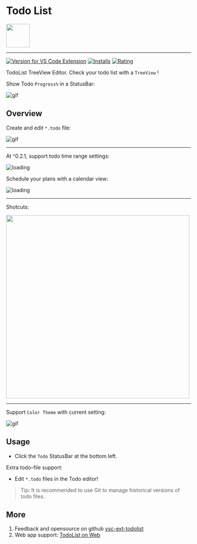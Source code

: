 # Todo List

<img height="64px" src="https://cdn.jsdelivr.net/gh/saber2pr/MyWeb@master/resource/image/vsc-todo-v3-logo-title.png" />

---

[![Version for VS Code Extension](https://vsmarketplacebadge.apphb.com/version-short/saber2pr.todolist.svg?logo=visual-studio-code)](https://marketplace.visualstudio.com/items?itemName=saber2pr.todolist) [![Installs](https://vsmarketplacebadge.apphb.com/installs/saber2pr.todolist.svg)](https://marketplace.visualstudio.com/items?itemName=saber2pr.todolist) [![Rating](https://vsmarketplacebadge.apphb.com/rating/saber2pr.todolist.svg)](https://marketplace.visualstudio.com/items?itemName=saber2pr.todolist)

TodoList TreeView Editor. Check your todo list with a `TreeView` !

Show Todo `Progress%` in a StatusBar:

![gif](https://cdn.jsdelivr.net/gh/saber2pr/MyWeb@master/resource/image/0603vsc-todolist-progress.png)

## Overview

Create and edit `*.todo` file:

![gif](https://cdn.jsdelivr.net/gh/saber2pr/MyWeb@master/resource/image/0603vsc-todolist-p1.gif)

---

At ^0.2.1, support todo time range settings:

![loading](https://cdn.jsdelivr.net/gh/saber2pr/MyWeb@master/resource/image/vsc-ext-todolist-cal-1.webp)

Schedule your plans with a calendar view:

![loading](https://cdn.jsdelivr.net/gh/saber2pr/MyWeb@master/resource/image/vsc-ext-todolist-cal-2.webp)

---

Shotcuts:

<image width="500px" src="https://cdn.jsdelivr.net/gh/saber2pr/MyWeb@master/resource/image/0603vsc-todolist-p0.png" />

---

Support `Color Theme` with current setting:

![gif](https://cdn.jsdelivr.net/gh/saber2pr/MyWeb@master/resource/image/vsc-todo-v3-theme.gif)

## Usage

- Click the `Todo` StatusBar at the bottom left.

Extra todo-file support:

- Edit `*.todo` files in the Todo editor!

> Tip: It is recommended to use Git to manage historical versions of todo files.

## More

1. Feedback and opensource on github [vsc-ext-todolist](https://github.com/Saber2pr/vsc-ext-todolist)
2. Web app support: [TodoList on Web](https://fronted-tsx-developer.github.io/demos/todotree/index.html)
